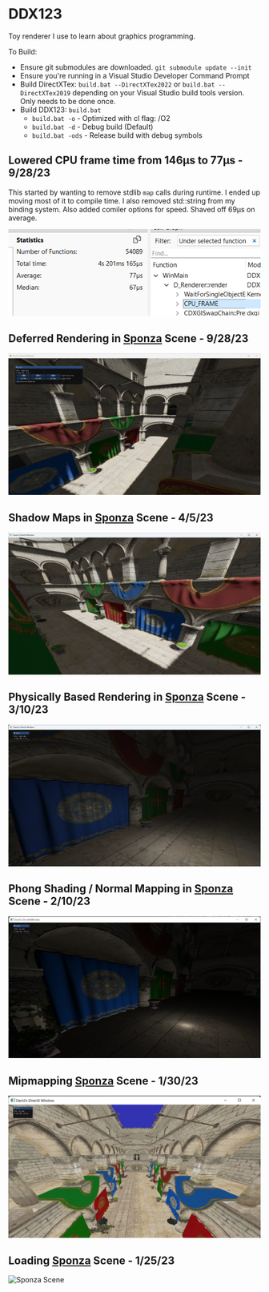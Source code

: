 # DDX123

Toy renderer I use to learn about graphics programming.

To Build:
- Ensure git submodules are downloaded. `git submodule update --init`
- Ensure you're running in a Visual Studio Developer Command Prompt
- Build DirectXTex: `build.bat --DirectXTex2022` or `build.bat --DirectXTex2019` depending on your Visual Studio build tools version. Only needs to be done once.
- Build DDX123: `build.bat`
  - `build.bat -o`   - Optimized with cl flag: /O2
  - `build.bat -d`   - Debug build (Default)
  - `build.bat -ods` - Release build with debug symbols

## Lowered CPU frame time from 146µs to 77µs - 9/28/23

This started by wanting to remove stdlib `map` calls during runtime.
I ended up moving most of it to compile time. I also removed std::string from my binding system. Also added comiler options for speed. Shaved off 69µs on average.


![CPU Frame time](pics/CPU_FRAME_TIME.png) 

## Deferred Rendering in [Sponza](https://github.com/KhronosGroup/glTF-Sample-Models/tree/master/2.0/Sponza) Scene - 9/28/23 

![Deferred Rendering in Sponza Scene](pics/Deferred_rendering.png)

## Shadow Maps in [Sponza](https://github.com/KhronosGroup/glTF-Sample-Models/tree/master/2.0/Sponza) Scene - 4/5/23 

![Shadow Maps in Sponza Scene](pics/shadow_mapping_2.png)

## Physically Based Rendering in [Sponza](https://github.com/KhronosGroup/glTF-Sample-Models/tree/master/2.0/Sponza) Scene - 3/10/23 

![Physically Based Rendering in Sponza Scene](pics/PBR_Sponza.png)

## Phong Shading / Normal Mapping in [Sponza](https://github.com/KhronosGroup/glTF-Sample-Models/tree/master/2.0/Sponza) Scene - 2/10/23 

![Mipmapping with Sponza Scene](pics/phong_sponza.png)

## Mipmapping [Sponza](https://github.com/KhronosGroup/glTF-Sample-Models/tree/master/2.0/Sponza) Scene - 1/30/23 

![Mipmapping with Sponza Scene](pics/mipmapped_sponza.png)

## Loading [Sponza](https://github.com/KhronosGroup/glTF-Sample-Models/tree/master/2.0/Sponza) Scene - 1/25/23 

![Sponza Scene](pics/loading_sponza.png)
